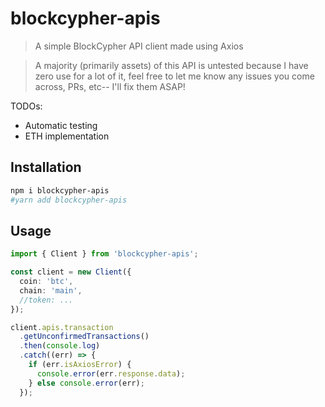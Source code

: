 # blockcypher-apis

> A simple BlockCypher API client made using Axios

> A majority (primarily assets) of this API is untested because I have zero use for a lot of it, feel free to let me know any issues you come across, PRs, etc-- I'll fix them ASAP!

TODOs:

- Automatic testing
- ETH implementation

## Installation

```sh
npm i blockcypher-apis
#yarn add blockcypher-apis
```

## Usage

```ts
import { Client } from 'blockcypher-apis';

const client = new Client({
  coin: 'btc',
  chain: 'main',
  //token: ...
});

client.apis.transaction
  .getUnconfirmedTransactions()
  .then(console.log)
  .catch((err) => {
    if (err.isAxiosError) {
      console.error(err.response.data);
    } else console.error(err);
  });
```
